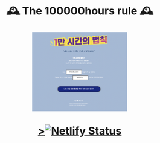 <div width="100%" height="100%" align="center">
  
<h1 align="center">
  <p align="center">🕰 The 100000hours rule 🕰</p>
    <a href="https://the-10000hours.netlify.app/"><img width="50%" src="https://github.com/amisu1203/The-10000-hours-rule/blob/main/%E1%84%8B%E1%85%B5%E1%86%AF%E1%84%86%E1%85%A1%E1%86%AB%E1%84%89%E1%85%B5%E1%84%80%E1%85%A1%E1%86%AB%E1%84%8B%E1%85%B4%20%E1%84%87%E1%85%A5%E1%86%B8%E1%84%8E%E1%85%B5%E1%86%A8.png?raw=true"></a>
   <p align="center"><a href="https://the-10000hours.netlify.app/">><img src="https://api.netlify.com/api/v1/badges/1cddf08a-c878-41ad-a29e-385d76702389/deploy-status" alt="Netlify Status"/></a></P>
</h1>


</div>

